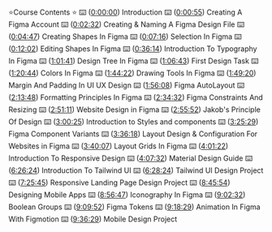 ⭐Course Contents ⭐️ 
⌨️ ([0:00:00](https://www.youtube.com/watch?v=jwCmIBJ8Jtc&t=0s)) 
Introduction 
⌨️ ([0:00:55](https://www.youtube.com/watch?v=jwCmIBJ8Jtc&t=55s)) 
Creating A Figma Account 
⌨️ ([0:02:32](https://www.youtube.com/watch?v=jwCmIBJ8Jtc&t=152s)) 
Creating & Naming A Figma Design File 
⌨️ ([0:04:47](https://www.youtube.com/watch?v=jwCmIBJ8Jtc&t=287s)) 
Creating Shapes In Figma 
⌨️ ([0:07:16](https://www.youtube.com/watch?v=jwCmIBJ8Jtc&t=436s)) 
Selection In Figma 
⌨️ ([0:12:02](https://www.youtube.com/watch?v=jwCmIBJ8Jtc&t=722s)) 
Editing Shapes In Figma 
⌨️ ([0:36:14](https://www.youtube.com/watch?v=jwCmIBJ8Jtc&t=2174s)) 
Introduction To Typography In Figma 
⌨️ ([1:01:41](https://www.youtube.com/watch?v=jwCmIBJ8Jtc&t=3701s)) 
Design Tree In Figma 
⌨️ ([1:06:43](https://www.youtube.com/watch?v=jwCmIBJ8Jtc&t=4003s)) 
First Design Task 
⌨️ ([1:20:44](https://www.youtube.com/watch?v=jwCmIBJ8Jtc&t=4844s)) 
Colors In Figma 
⌨️ ([1:44:22](https://www.youtube.com/watch?v=jwCmIBJ8Jtc&t=6262s)) 
Drawing Tools In Figma 
⌨️ ([1:49:20](https://www.youtube.com/watch?v=jwCmIBJ8Jtc&t=6560s)) 
Margin And Padding In UI UX Design 
⌨️ ([1:56:08](https://www.youtube.com/watch?v=jwCmIBJ8Jtc&t=6968s)) 
Figma AutoLayout 
⌨️ ([2:13:48](https://www.youtube.com/watch?v=jwCmIBJ8Jtc&t=8028s)) 
Formatting Principles In Figma 
⌨️ ([2:34:32](https://www.youtube.com/watch?v=jwCmIBJ8Jtc&t=9272s)) 
Figma Constraints And Resizing 
⌨️ ([2:51:11](https://www.youtube.com/watch?v=jwCmIBJ8Jtc&t=10271s)) 
Website Design in Figma 
⌨️ ([2:55:52](https://www.youtube.com/watch?v=jwCmIBJ8Jtc&t=10552s)) 
Jakob's Principle Of Design 
⌨️ ([3:00:25](https://www.youtube.com/watch?v=jwCmIBJ8Jtc&t=10825s)) 
Introduction to Styles and components 
⌨️ ([3:25:29](https://www.youtube.com/watch?v=jwCmIBJ8Jtc&t=12329s)) 
Figma Component Variants 
⌨️ ([3:36:18](https://www.youtube.com/watch?v=jwCmIBJ8Jtc&t=12978s)) 
Layout Design & Configuration For Websites in Figma ⌨️ ([3:40:07](https://www.youtube.com/watch?v=jwCmIBJ8Jtc&t=13207s)) 
Layout Grids In Figma 
⌨️ ([4:01:22](https://www.youtube.com/watch?v=jwCmIBJ8Jtc&t=14482s)) 
Introduction To Responsive Design 
⌨️ ([4:07:32](https://www.youtube.com/watch?v=jwCmIBJ8Jtc&t=14852s)) 
Material Design Guide 
⌨️ ([6:26:24](https://www.youtube.com/watch?v=jwCmIBJ8Jtc&t=23184s)) 
Introduction To Tailwind UI
⌨️ ([6:28:24](https://www.youtube.com/watch?v=jwCmIBJ8Jtc&t=23304s)) 
Tailwind UI Design Project 
⌨️ ([7:25:45](https://www.youtube.com/watch?v=jwCmIBJ8Jtc&t=26745s)) 
Responsive Landing Page Design Project 
⌨️ ([8:45:54](https://www.youtube.com/watch?v=jwCmIBJ8Jtc&t=31554s)) 
Designing Mobile Apps 
⌨️ ([8:56:47](https://www.youtube.com/watch?v=jwCmIBJ8Jtc&t=32207s)) 
Iconography In Figma 
⌨️ ([9:02:32](https://www.youtube.com/watch?v=jwCmIBJ8Jtc&t=32552s)) 
Boolean Groups 
⌨️ ([9:09:52](https://www.youtube.com/watch?v=jwCmIBJ8Jtc&t=32992s)) 
Figma Tokens 
⌨️ ([9:18:29](https://www.youtube.com/watch?v=jwCmIBJ8Jtc&t=33509s)) 
Animation In Figma With Figmotion 
⌨️ ([9:36:29](https://www.youtube.com/watch?v=jwCmIBJ8Jtc&t=34589s)) 
Mobile Design Project
